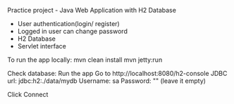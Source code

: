 Practice project - Java Web Application with H2 Database
- User authentication(login/ register)
- Logged in user can change password
- H2 Database
- Servlet interface

To run the app locally:
mvn clean install
mvn jetty:run

Check database:
Run the app
Go to http://localhost:8080/h2-console
JDBC url: jdbc:h2:./data/mydb
Username: sa
Password: "" (leave it empty)

Click Connect

